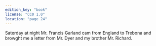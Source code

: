 ```yaml
---
edition_key: "book"
license: "CC0 1.0"
location: "page 24"
---
```

Saterday at night
Mr. Francis Garland cam from England to Trebona and browght
me a letter from Mr. Dyer and my brother Mr. Richard.
